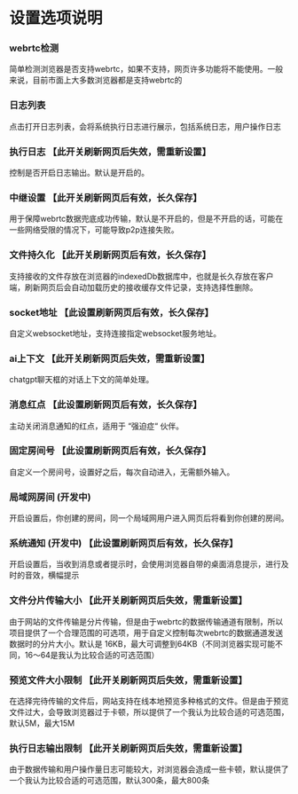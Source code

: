 # 设置选项说明

### webrtc检测

简单检测浏览器是否支持webrtc，如果不支持，网页许多功能将不能使用。一般来说，目前市面上大多数浏览器都是支持webrtc的

### 日志列表

点击打开日志列表，会将系统执行日志进行展示，包括系统日志，用户操作日志

### 执行日志 【此开关刷新网页后失效，需重新设置】

控制是否开启日志输出。默认是开启的。

### 中继设置 【此开关刷新网页后有效，长久保存】

用于保障webrtc数据兜底成功传输，默认是不开启的，但是不开启的话，可能在一些网络受限的情况下，可能导致p2p连接失败。 

### 文件持久化 【此开关刷新网页后有效，长久保存】

支持接收的文件存放在浏览器的indexedDb数据库中，也就是长久存放在客户端，刷新网页后会自动加载历史的接收缓存文件记录，支持选择性删除。 

### socket地址 【此设置刷新网页后有效，长久保存】

自定义websocket地址，支持连接指定websocket服务地址。 

### ai上下文 【此开关刷新网页后失效，需重新设置】

chatgpt聊天框的对话上下文的简单处理。

### 消息红点 【此设置刷新网页后有效，长久保存】

主动关闭消息通知的红点，适用于 “强迫症“ 伙伴。

### 固定房间号 【此设置刷新网页后有效，长久保存】

自定义一个房间号，设置好之后，每次自动进入，无需额外输入。

### 局域网房间 (开发中)

开启设置后，你创建的房间，同一个局域网用户进入网页后将看到你创建的房间。

### 系统通知 (开发中) 【此设置刷新网页后有效，长久保存】

开启设置后，当收到消息或者提示时，会使用浏览器自带的桌面消息提示，进行及时的音效，横幅提示

### 文件分片传输大小 【此开关刷新网页后失效，需重新设置】

由于网站的文件传输是分片传输，但是由于webrtc的数据传输通道有限制，所以项目提供了一个合理范围的可选项，用于自定义控制每次webrtc的数据通道发送数据时的分片大小。默认是 16KB，最大可调整到64KB（不同浏览器实现可能不同，16～64是我认为比较合适的可选范围）

### 预览文件大小限制 【此开关刷新网页后失效，需重新设置】

在选择完待传输的文件后，网站支持在线本地预览多种格式的文件。但是由于预览文件过大，会导致浏览器过于卡顿，所以提供了一个我认为比较合适的可选范围，默认5M，最大15M

### 执行日志输出限制 【此开关刷新网页后失效，需重新设置】

由于数据传输和用户操作量日志可能较大，对浏览器会造成一些卡顿，默认提供了一个我认为比较合适的可选范围，默认300条，最大800条